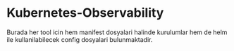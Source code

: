 # Kubernetes-Observability

Burada her tool icin hem manifest dosyalari halinde kurulumlar hem de helm ile kullanilabilecek config dosyalari bulunmaktadir. 
